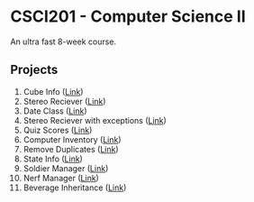 # CSCI201 - Computer Science II

An ultra fast 8-week course.

## Projects

1.  Cube Info ([Link](./CubeInfo/))
2.  Stereo Reciever ([Link](./StereoReciever/))
3.  Date Class ([Link](./DateClass/))
4.  Stereo Reciever with exceptions ([Link](./StereoRecieverWithExceptions/))
5.  Quiz Scores ([Link](./QuizScores/))
6.  Computer Inventory ([Link](./ComputerInventory/))
7.  Remove Duplicates ([Link](./RemoveDuplicates/))
8.  State Info ([Link](./StateInfo/))
9.  Soldier Manager ([Link](./SoldierManager/))
10.  Nerf Manager ([Link](./NerfManager/))
11.  Beverage Inheritance ([Link](./BeverageInheritance/))
